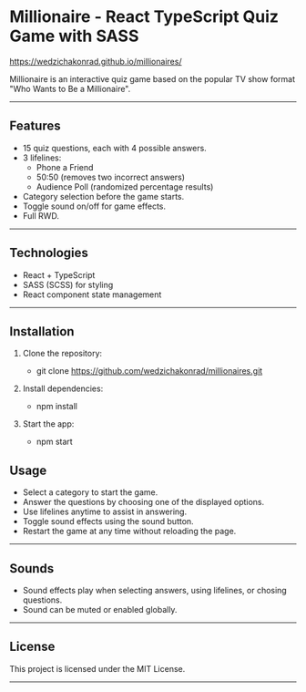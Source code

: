 # Millionaire - React TypeScript Quiz Game with SASS

https://wedzichakonrad.github.io/millionaires/

Millionaire is an interactive quiz game based on the popular TV show format "Who Wants to Be a Millionaire".

---

## Features

- 15 quiz questions, each with 4 possible answers.
- 3 lifelines:
  - Phone a Friend
  - 50:50 (removes two incorrect answers)
  - Audience Poll (randomized percentage results)
- Category selection before the game starts.
- Toggle sound on/off for game effects.
- Full RWD.

---

## Technologies

- React + TypeScript
- SASS (SCSS) for styling
- React component state management
---

## Installation

1. Clone the repository:

    - git clone https://github.com/wedzichakonrad/millionaires.git

2. Install dependencies:
    - npm install

3. Start the app:

    - npm start

## Usage

- Select a category to start the game.
- Answer the questions by choosing one of the displayed options.
- Use lifelines anytime to assist in answering.
- Toggle sound effects using the sound button.
- Restart the game at any time without reloading the page.

---

## Sounds

- Sound effects play when selecting answers, using lifelines, or chosing questions.
- Sound can be muted or enabled globally.

---

## License

This project is licensed under the MIT License.

---
